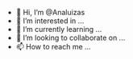 - 👋 Hi, I’m @Analuizas
- 👀 I’m interested in ...
- 🌱 I’m currently learning ...
- 💞️ I’m looking to collaborate on ...
- 📫 How to reach me ...

<!---
Analuizas/Analuizas is a ✨ special ✨ repository because its `README.md` (this file) appears on your GitHub profile.
You can click the Preview link to take a look at your changes.
--->
